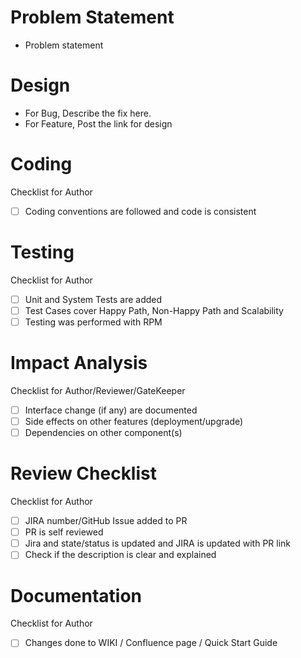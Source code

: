 # Problem Statement
- Problem statement

# Design
-  For Bug, Describe the fix here.
-  For Feature, Post the link for design

# Coding
   Checklist for Author
-  [ ] Coding conventions are followed and code is consistent

# Testing 
  Checklist for Author
- [ ] Unit and System Tests are added
- [ ] Test Cases cover Happy Path, Non-Happy Path and Scalability
- [ ] Testing was performed with RPM

# Impact Analysis
  Checklist for Author/Reviewer/GateKeeper
- [ ] Interface change (if any) are documented
- [ ] Side effects on other features (deployment/upgrade)
- [ ] Dependencies on other component(s)

# Review Checklist 
  Checklist for Author
- [ ] JIRA number/GitHub Issue added to PR
- [ ] PR is self reviewed
- [ ] Jira and state/status is updated and JIRA is updated with PR link
- [ ] Check if the description is clear and explained

# Documentation
  Checklist for Author
- [ ] Changes done to WIKI / Confluence page / Quick Start Guide